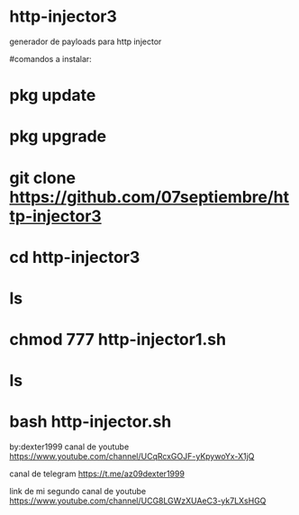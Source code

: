 # http-injector3
generador de payloads para http injector 

#comandos a instalar:
# pkg update
# pkg upgrade
# git clone https://github.com/07septiembre/http-injector3
# cd http-injector3
# ls
# chmod 777 http-injector1.sh
# ls
# bash http-injector.sh

by:dexter1999
canal de youtube
https://www.youtube.com/channel/UCqRcxGOJF-yKpywoYx-X1jQ

canal de telegram
https://t.me/az09dexter1999

link de mi segundo canal de youtube
https://www.youtube.com/channel/UCG8LGWzXUAeC3-yk7LXsHGQ
